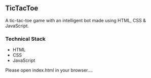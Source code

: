 ## TicTacToe
A tic-tac-toe game with an intelligent bot made using HTML, CSS & JavaScript.

### Technical Stack
* HTML
* CSS
* JavaScript



Please open index.html in your browser....
